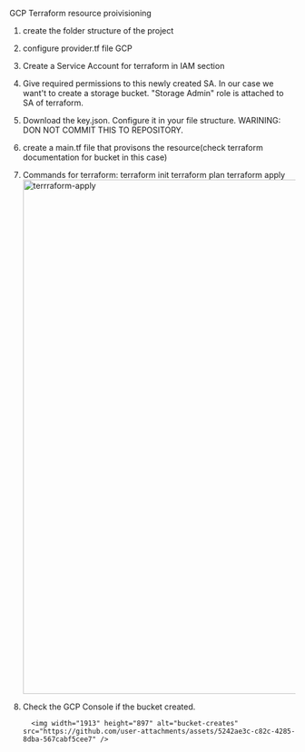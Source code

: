 GCP Terraform resource proivisioning

1) create the folder structure of the project
2) configure provider.tf file GCP
3) Create a Service Account for terraform in IAM section
4) Give required permissions to this newly created SA. In our case we want't to create a storage bucket. "Storage Admin" role is attached to SA of terraform.
5) Download the key.json. Configure it in your file structure. WARINING: DON NOT COMMIT THIS TO REPOSITORY.  
5) create a main.tf file that provisons the resource(check terraform documentation for bucket in this case)
6) Commands for terraform:
                      terraform init
                      terraform plan 
                      terraform apply
          <img width="1397" height="906" alt="terrraform-apply" src="https://github.com/user-attachments/assets/8ccb176f-ab0e-4bac-90a2-05db74667381" />

7) Check the GCP Console if the bucket created.

         <img width="1913" height="897" alt="bucket-creates" src="https://github.com/user-attachments/assets/5242ae3c-c82c-4285-8dba-567cabf5cee7" />
